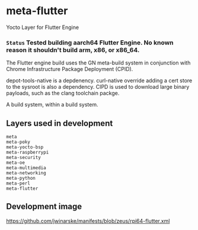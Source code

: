 # meta-flutter

Yocto Layer for Flutter Engine

### `Status` Tested building aarch64 Flutter Engine.  No known reason it shouldn't build arm, x86, or x86_64.


The Flutter engine build uses the GN meta-build system in conjunction with Chrome Infrastructure Package Deployment (CPID).

depot-tools-native is a depdenency.
curl-native override adding a cert store to the sysroot is also a dependency.  CIPD is used to download large binary payloads, such as the clang toolchain packge.

A build system, within a build system.


## Layers used in development

    meta
    meta-poky
    meta-yocto-bsp
    meta-raspberrypi
    meta-security
    meta-oe
    meta-multimedia
    meta-networking
    meta-python
    meta-perl
    meta-flutter

## Development image

https://github.com/jwinarske/manifests/blob/zeus/rpi64-flutter.xml